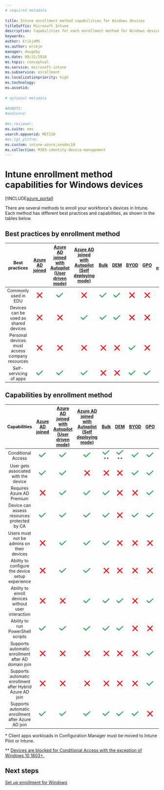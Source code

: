 ```yaml
---
# required metadata

title: Intune enrollment method capabilities for Windows devices
titleSuffix: Microsoft Intune
description: Capabilities for each enrollment method for Windows devices.
keywords:
author: ErikjeMS
ms.author: erikje
manager: dougeby
ms.date: 09/21/2018
ms.topic: conceptual
ms.service: microsoft-intune
ms.subservice: enrollment
ms.localizationpriority: high
ms.technology:
ms.assetid: 

# optional metadata

#ROBOTS:
#audience:

#ms.reviewer:
ms.suite: ems
search.appverid: MET150
#ms.tgt_pltfrm:
ms.custom: intune-azure;seodec18
ms.collection: M365-identity-device-management
---
```


# Intune enrollment method capabilities for Windows devices
[!INCLUDE[azure_portal](../includes/azure_portal.md)]

There are several methods to enroll your workforce's devices in Intune. Each method has different best practices and capabilities, as shown in the tables below.

## Best practices by enrollment method
| **Best practices** | **[Azure AD joined](windows-enroll.md#enable-windows-10-automatic-enrollment)**|**[Azure AD joined with Autopilot (User driven mode)](../../autopilot/enrollment-autopilot.md)** |**[Azure AD joined with Autopilot (Self deploying mode)](../../autopilot/enrollment-autopilot.md)** |**[Bulk](windows-bulk-enroll.md)**|**[DEM](device-enrollment-manager-enroll.md)** | **[BYOD](device-enrollment.md#bring-your-own-device)** | **[GPO](/windows/client-management/mdm/enroll-a-windows-10-device-automatically-using-group-policy)** | **[Co-management](/configmgr/core/clients/manage/co-management-overview)** |
|:---:|:---:|:---:|:---:|:---:|:---:|:---:|:---:|:---:|
|Commonly used in EDU|![X](./media/enrollment-method-capab/xmark.png)|![Check](./media/enrollment-method-capab/checkmark.png)|![X](./media/enrollment-method-capab/xmark.png)|![Check](./media/enrollment-method-capab/checkmark.png)|![Check](./media/enrollment-method-capab/checkmark.png)|![X](./media/enrollment-method-capab/xmark.png)|![X](./media/enrollment-method-capab/xmark.png)|![X](./media/enrollment-method-capab/xmark.png)|
|Devices can be used as shared devices|![X](./media/enrollment-method-capab/xmark.png)|![X](./media/enrollment-method-capab/xmark.png)|![Check](./media/enrollment-method-capab/checkmark.png)|![Check](./media/enrollment-method-capab/checkmark.png)|![Check](./media/enrollment-method-capab/checkmark.png)|![X](./media/enrollment-method-capab/xmark.png)|![X](./media/enrollment-method-capab/xmark.png)|![X](./media/enrollment-method-capab/xmark.png)|
|Personal devices must access company resources|![X](./media/enrollment-method-capab/xmark.png)|![X](./media/enrollment-method-capab/xmark.png)|![X](./media/enrollment-method-capab/xmark.png)|![X](./media/enrollment-method-capab/xmark.png)|![X](./media/enrollment-method-capab/xmark.png)|![Check](./media/enrollment-method-capab/checkmark.png)|![X](./media/enrollment-method-capab/xmark.png)|![X](./media/enrollment-method-capab/xmark.png)|
|Self-servicing of apps|![Check](./media/enrollment-method-capab/checkmark.png)|![Check](./media/enrollment-method-capab/checkmark.png)|![Check](./media/enrollment-method-capab/checkmark.png)|![X](./media/enrollment-method-capab/xmark.png)|![X](./media/enrollment-method-capab/xmark.png)|![Check](./media/enrollment-method-capab/checkmark.png)|![Check](./media/enrollment-method-capab/checkmark.png)|![Check](./media/enrollment-method-capab/checkmark.png)|

## Capabilities by enrollment method

| **Capabilities** | **[Azure AD joined](windows-enroll.md#enable-windows-10-automatic-enrollment)**|**[Azure AD joined with Autopilot (User driven mode)](../../autopilot/enrollment-autopilot.md)** |**[Azure AD joined with Autopilot (Self deploying mode)](../../autopilot/enrollment-autopilot.md)** |**[Bulk](windows-bulk-enroll.md)**|**[DEM](device-enrollment-manager-enroll.md)** | **[BYOD](device-enrollment.md#bring-your-own-device)** | **[GPO](/windows/client-management/mdm/enroll-a-windows-10-device-automatically-using-group-policy)** | **[Co-management](/configmgr/core/clients/manage/co-management-overview)** |
|:---:|:---:|:---:|:---:|:---:|:---:|:---:|:---:|:---:|
|Conditional Access                                      |![Check](./media/enrollment-method-capab/checkmark.png)|![Check](./media/enrollment-method-capab/checkmark.png)|![Check](./media/enrollment-method-capab/checkmark.png)|![Check](./media/enrollment-method-capab/checkmark.png)\*\*|![Check](./media/enrollment-method-capab/checkmark.png)\*\*|![Check](./media/enrollment-method-capab/checkmark.png)|![Check](./media/enrollment-method-capab/checkmark.png)|![Check](./media/enrollment-method-capab/checkmark.png)|
|User gets associated with the device                    |![Check](./media/enrollment-method-capab/checkmark.png)|![Check](./media/enrollment-method-capab/checkmark.png)|![X](./media/enrollment-method-capab/xmark.png)|![X](./media/enrollment-method-capab/xmark.png)|![X](./media/enrollment-method-capab/xmark.png)|![Check](./media/enrollment-method-capab/checkmark.png)|![Check](./media/enrollment-method-capab/checkmark.png)|![Check](./media/enrollment-method-capab/checkmark.png)|
|Requires Azure AD Premium                               |![X](./media/enrollment-method-capab/xmark.png)|![Check](./media/enrollment-method-capab/checkmark.png)|![Check](./media/enrollment-method-capab/checkmark.png)|![Check](./media/enrollment-method-capab/checkmark.png)|![X](./media/enrollment-method-capab/xmark.png)|![X](./media/enrollment-method-capab/xmark.png)|![Check](./media/enrollment-method-capab/checkmark.png)|![Check](./media/enrollment-method-capab/checkmark.png)|
|Device can assess resources protected by CA             |![Check](./media/enrollment-method-capab/checkmark.png)|![Check](./media/enrollment-method-capab/checkmark.png)|![Check](./media/enrollment-method-capab/checkmark.png)|![Check](./media/enrollment-method-capab/checkmark.png)|![X](./media/enrollment-method-capab/xmark.png)|![Check](./media/enrollment-method-capab/checkmark.png)|![Check](./media/enrollment-method-capab/checkmark.png)|![Check](./media/enrollment-method-capab/checkmark.png)|
|Users must not be admins on their devices               |![X](./media/enrollment-method-capab/xmark.png)|![Check](./media/enrollment-method-capab/checkmark.png)|![Check](./media/enrollment-method-capab/checkmark.png)|![Check](./media/enrollment-method-capab/checkmark.png)|![X](./media/enrollment-method-capab/xmark.png)|![X](./media/enrollment-method-capab/xmark.png)|![X](./media/enrollment-method-capab/xmark.png)|![X](./media/enrollment-method-capab/xmark.png)|
|Ability to configure the device setup experience        |![X](./media/enrollment-method-capab/xmark.png)|![Check](./media/enrollment-method-capab/checkmark.png)|![Check](./media/enrollment-method-capab/checkmark.png)|![X](./media/enrollment-method-capab/xmark.png)|![X](./media/enrollment-method-capab/xmark.png)|![X](./media/enrollment-method-capab/xmark.png)|![X](./media/enrollment-method-capab/xmark.png)|![X](./media/enrollment-method-capab/xmark.png)|
|Ability to enroll devices without user interaction      |![X](./media/enrollment-method-capab/xmark.png)|![X](./media/enrollment-method-capab/xmark.png)|![Check](./media/enrollment-method-capab/checkmark.png)|![Check](./media/enrollment-method-capab/checkmark.png)|![Check](./media/enrollment-method-capab/checkmark.png)|![X](./media/enrollment-method-capab/xmark.png)|![Check](./media/enrollment-method-capab/checkmark.png)|![Check](./media/enrollment-method-capab/checkmark.png)|
|Ability to run PowerShell scripts                       |![Check](./media/enrollment-method-capab/checkmark.png)|![Check](./media/enrollment-method-capab/checkmark.png)|![Check](./media/enrollment-method-capab/checkmark.png)|![Check](./media/enrollment-method-capab/checkmark.png)|![Check](./media/enrollment-method-capab/checkmark.png)|![X](./media/enrollment-method-capab/xmark.png)|![X](./media/enrollment-method-capab/xmark.png)|![Check](./media/enrollment-method-capab/checkmark.png)\*| 
|Supports automatic enrollment after AD domain join      |![X](./media/enrollment-method-capab/xmark.png)|![X](./media/enrollment-method-capab/xmark.png)|![X](./media/enrollment-method-capab/xmark.png)|![X](./media/enrollment-method-capab/xmark.png)|![X](./media/enrollment-method-capab/xmark.png)|![X](./media/enrollment-method-capab/xmark.png)|![Check](./media/enrollment-method-capab/checkmark.png)|![Check](./media/enrollment-method-capab/checkmark.png)|
|Supports automatic enrollment after Hybrid Azure AD join|![X](./media/enrollment-method-capab/xmark.png)|![X](./media/enrollment-method-capab/xmark.png)|![X](./media/enrollment-method-capab/xmark.png)|![X](./media/enrollment-method-capab/xmark.png)|![X](./media/enrollment-method-capab/xmark.png)|![X](./media/enrollment-method-capab/xmark.png)|![Check](./media/enrollment-method-capab/checkmark.png)|![Check](./media/enrollment-method-capab/checkmark.png)|
|Supports automatic enrollment after Azure AD join       |![Check](./media/enrollment-method-capab/checkmark.png)|![Check](./media/enrollment-method-capab/checkmark.png)|![Check](./media/enrollment-method-capab/checkmark.png)|![Check](./media/enrollment-method-capab/checkmark.png)|![Check](./media/enrollment-method-capab/checkmark.png)|![Check](./media/enrollment-method-capab/checkmark.png)|![X](./media/enrollment-method-capab/xmark.png)|![X](./media/enrollment-method-capab/xmark.png)|

\* Client apps workloads in Configuration Manager must be moved to Intune Pilot or Intune.

\** [Devices are blocked for Conditional Access with the exception of Windows 10 1803+.](device-enrollment-manager-enroll.md)

## Next steps

[Set up enrollment for Windows](windows-enroll.md)

